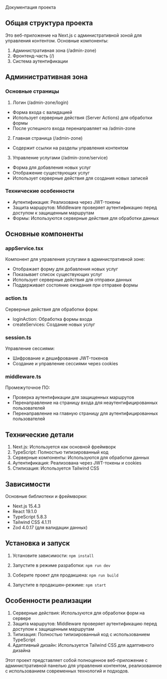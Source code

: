 Документация проекта

## Общая структура проекта

Это веб-приложение на Next.js с административной зоной для управления контентом. Основные компоненты:

1. Административная зона (/admin-zone)
2. Фронтенд-часть (/)
3. Система аутентификации

## Административная зона

### Основные страницы

1. Логин (/admin-zone/login)
- Форма входа с валидацией
- Использует серверные действия (Server Actions) для обработки формы
- После успешного входа перенаправляет на /admin-zone

2. Главная страница (/admin-zone)
- Содержит ссылки на разделы управления контентом

3. Управление услугами (/admin-zone/service)
- Форма для добавления новых услуг
- Отображение существующих услуг
- Использует серверные действия для создания новых записей

### Технические особенности

- Аутентификация: Реализована через JWT-токены
- Защита маршрутов: Middleware проверяет аутентификацию перед доступом к защищенным маршрутам
- Формы: Используются серверные действия для обработки данных

## Основные компоненты

### appService.tsx

Компонент для управления услугами в административной зоне:

- Отображает форму для добавления новых услуг
- Показывает список существующих услуг
- Использует серверные действия для отправки данных
- Поддерживает состояние ожидания при отправке формы

### action.ts

Серверные действия для обработки форм:

- loginAction: Обработка формы входа
- createServices: Создание новых услуг

### session.ts

Управление сессиями:

- Шифрование и дешифрование JWT-токенов
- Создание и управление сессиями через cookies

### middleware.ts

Промежуточное ПО:

- Проверка аутентификации для защищенных маршрутов
- Перенаправление на страницу входа для неаутентифицированных пользователей
- Перенаправление на главную страницу для аутентифицированных пользователей

## Технические детали

1. Next.js: Используется как основной фреймворк
2. TypeScript: Полностью типизированный код
3. Серверные компоненты: Используются для обработки данных
4. Аутентификация: Реализована через JWT-токены и cookies
5. Стилизация: Используется Tailwind CSS

## Зависимости

Основные библиотеки и фреймворки:

- Next.js 15.4.3
- React 19.1.0
- TypeScript 5.8.3
- Tailwind CSS 4.1.11
- Zod 4.0.17 (для валидации данных)

## Установка и запуск

1. Установите зависимости:
   ``npm install``


2. Запустите в режиме разработки:
   ``npm run dev``


3. Соберите проект для продакшена:
   ``npm run build``


4. Запустите в продакшен-режиме:
   ``npm start``


## Особенности реализации

1. Серверные действия: Используются для обработки форм на сервере
2. Защита маршрутов: Middleware проверяет аутентификацию перед доступом к защищенным маршрутам
3. Типизация: Полностью типизированный код с использованием TypeScript
4. Адаптивный дизайн: Используется Tailwind CSS для адаптивного дизайна

Этот проект представляет собой полноценное веб-приложение с административной панелью для управления контентом, реализованное с использованием современных технологий и подходов.
